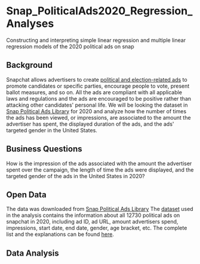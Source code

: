 # Snap_PoliticalAds2020_Regression_Analyses
Constructing and interpreting simple linear regression and multiple linear regression models of the 2020 political ads on snap
## Background
Snapchat allows advertisers to create [political and election-related ads](https://www.snap.com/en-US/ad-policies/political) to promote candidates or specific parties, encourage people to vote, present ballot measures, and so on. All the ads are compliant with all applicable laws and regulations and the ads are encouraged to be positive rather than attacking other candidates' personal life. We will be looking the dataset in [Snap Political Ads Library](https://snap.com/en-US/political-ads) for 2020 and analyze how the number of times the ads has been viewed, or impressions, are associated to the amount the advertiser has spent, the displayed duration of the ads, and the ads' targeted gender in the United States. 
## Business Questions
How is the impression of the ads associated with the amount the advertiser spent over the campaign, the length of time the ads were displayed, and the targeted gender of the ads in the United States in 2020?
## Open Data
The data was downloaded from [Snap Political Ads Library](https://www.snap.com/en-US/political-ads)
The [dataset](https://github.com/ireneliu0106/Snap_PoliticalAds2020_Regression_Analyses/blob/main/PoliticalAds2020.xlsx) used in the analysis contains the information about all 12730 political ads on snapchat in 2020, including ad ID, ad URL, amount advertisers spend, impressions, start date, end date, gender, age bracket, etc. The complete list and the explanations can be found [here](https://github.com/ireneliu0106/Snap_PoliticalAds2020_Regression_Analyses/blob/main/PoliticalAds-data-explanations.txt).
## Data Analysis

